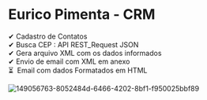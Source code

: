 # Eurico Pimenta - CRM

✔&nbsp;Cadastro de Contatos </br>
✔&nbsp;Busca CEP : API REST_Request JSON</br>
✔&nbsp;Gera arquivo XML com os dados informados</br>
✔&nbsp;Envio de email com XML em anexo</br>
⏳&nbsp;&nbsp;Email com dados Formatados em HTML</br>



![149056763-8052484d-6466-4202-8bf1-f950025bbf89](https://user-images.githubusercontent.com/48991604/149388708-0516334b-6b45-4ed4-b5b8-4c56268b26fc.jpg)
